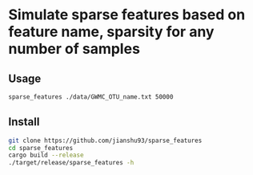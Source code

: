 # Simulate sparse features based on feature name, sparsity for any number of samples

## Usage
```bash
sparse_features ./data/GWMC_OTU_name.txt 50000 
```

## Install
```bash
git clone https://github.com/jianshu93/sparse_features
cd sparse_features
cargo build --release
./target/release/sparse_features -h
```
